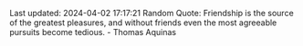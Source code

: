 Last updated: 2024-04-02 17:17:21
Random Quote: Friendship is the source of the greatest pleasures, and without friends even the most agreeable pursuits become tedious. - Thomas Aquinas
